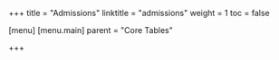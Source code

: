 +++
title = "Admissions"
linktitle = "admissions"
weight = 1
toc = false

[menu]
  [menu.main]
    parent = "Core Tables"

+++